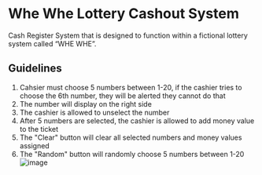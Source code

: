 # Whe Whe Lottery Cashout System

Cash Register System that is designed to function within a fictional lottery system called “WHE WHE”. 


## Guidelines
1. Cahsier must choose 5 numbers between 1-20, if the cashier tries to choose the 6th number, they will be alerted they cannot do that
2. The number will display on the right side
3. The cashier is allowed to unselect the number
4. After 5 numbers are selected, the cashier is allowed to add money value to the ticket
5. The "Clear" button will clear all selected numbers and money values assigned
6. The "Random" button will randomly choose 5 numbers between 1-20
![image](https://github.com/JunyaQ/WheWheLotterySystem/assets/62684140/df0e3583-d91c-444a-8fdd-be4241efa5bc)
